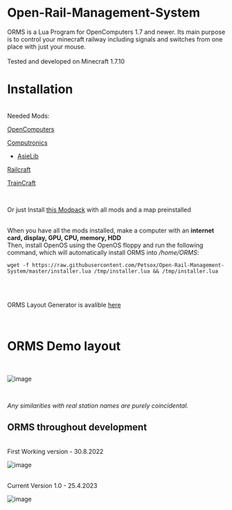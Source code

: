 # Open-Rail-Management-System

ORMS is a Lua Program for OpenComputers 1.7 and newer. Its main purpose is to control your minecraft railway including signals and switches from one place with just your mouse.
</br>
</br>
Tested and developed on Minecraft 1.7.10

# Installation
</br>
Needed Mods:

  [OpenComputers](https://www.curseforge.com/minecraft/mc-mods/opencomputers)
  
  [Computronics](https://wiki.vexatos.com/wiki:computronics)

   - [AsieLib](https://wiki.vexatos.com/wiki:computronics)

  [Railcraft](https://www.curseforge.com/minecraft/mc-mods/railcraft)
  
  [TrainCraft](https://www.curseforge.com/minecraft/mc-mods/traincraft)
  
  </br>
  
  Or just Install [this Modpack](https://www.technicpack.net/modpack/rp-krizek-petr-3ai-till.1964050) with all mods and a map preinstalled
  
</br>
When you have all the mods installed, make a computer with an <b>internet card, display, GPU, CPU, memory, HDD</b>
</br>
Then, install OpenOS using the OpenOS floppy and run the following command, which will automatically install ORMS into <i>/home/ORMS</i>:

	wget -f https://raw.githubusercontent.com/Petsox/Open-Rail-Management-System/master/installer.lua /tmp/installer.lua && /tmp/installer.lua
 </br>
 </br>
 
 ORMS Layout Generator is avalible [here](https://github.com/Petsox/ORMS_Layout_Generator/releases)

  </br>

# ORMS Demo layout
</br>

![image](https://user-images.githubusercontent.com/92917981/234370757-6332b3ea-0772-49a6-95ee-f9b95d0bb5ae.png)

</br>

<i>Any similarities with real station names are purely coincidental.</i>

## ORMS throughout development
</br>
First Working version - 30.8.2022

![image](https://user-images.githubusercontent.com/92917981/234371577-79d61228-f193-4e25-810f-d66f4bd9d922.png)

</br>
Current Version 1.0 - 25.4.2023</br>

![image](https://user-images.githubusercontent.com/92917981/234370757-6332b3ea-0772-49a6-95ee-f9b95d0bb5ae.png)
